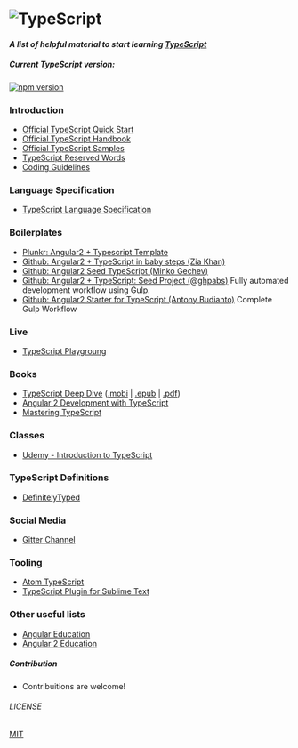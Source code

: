 # ![TypeScript](https://cdn.rawgit.com/Microsoft/TypeScript/master/doc/logo.svg)

#### *A list of helpful material to start learning [TypeScript](http://www.typescriptlang.org/)*

##### Current TypeScript version:
[![npm version](https://badge.fury.io/js/typescript.svg)](http://badge.fury.io/js/typescript)

### Introduction
* [Official TypeScript Quick Start](http://www.typescriptlang.org/Tutorial)
* [Official TypeScript Handbook](http://www.typescriptlang.org/Handbook)
* [Official TypeScript Samples](https://github.com/Microsoft/TypeScriptSamples)
* [TypeScript Reserved Words](https://github.com/Microsoft/TypeScript/blob/11f2216dc639d7661214b5bdf99f5fc4f03a5785/doc/spec.md#221-reserved-words)
* [Coding Guidelines](https://github.com/Microsoft/TypeScript/wiki/Coding-guidelines)

### Language Specification
* [TypeScript Language Specification](https://github.com/Microsoft/TypeScript/blob/master/doc/spec.md)

### Boilerplates
* [Plunkr: Angular2 + Typescript Template](http://plnkr.co/edit/gzRRa8)
* [Github: Angular2 + TypeScript in baby steps (Zia Khan)](https://github.com/panacloud/learn-angular2)
* [Github: Angular2 Seed TypeScript (Minko Gechev)](https://github.com/mgechev/angular2-seed)
* [Github: Angular2 + TypeScript: Seed Project (@ghpabs)](https://github.com/ghpabs/angular2-seed-project) Fully automated development workflow using Gulp.
* [Github: Angular2 Starter for TypeScript (Antony Budianto)](https://github.com/antonybudianto/angular2-starter) Complete Gulp Workflow

### Live
* [TypeScript Playgroung](http://www.typescriptlang.org/Playground)

### Books
* [TypeScript Deep Dive](http://basarat.gitbooks.io/typescript/) ([.mobi](https://www.gitbook.com/download/mobi/book/basarat/typescript) | [.epub](https://www.gitbook.com/download/epub/book/basarat/typescript) | [.pdf](https://www.gitbook.com/download/pdf/book/basarat/typescript))
* [Angular 2 Development with TypeScript](https://www.manning.com/books/angular-2-development-with-typescript)
* [Mastering TypeScript](https://www.packtpub.com/web-development/mastering-typescript)

### Classes
* [Udemy - Introduction to TypeScript](https://www.udemy.com/typescript/)

### TypeScript Definitions
* [DefinitelyTyped](http://definitelytyped.org/tsd/)

### Social Media
* [Gitter Channel](https://gitter.im/Microsoft/TypeScript)

### Tooling
* [Atom TypeScript](https://github.com/TypeStrong/atom-typescript)
* [TypeScript Plugin for Sublime Text](https://github.com/Microsoft/TypeScript-Sublime-Plugin)

### Other useful lists
* [Angular Education](https://github.com/timjacobi/angular-education)
* [Angular 2 Education ](https://github.com/timjacobi/angular2-education)

##### Contribution
* Contribuitions are welcome!

###### LICENSE
[MIT](LICENSE)

